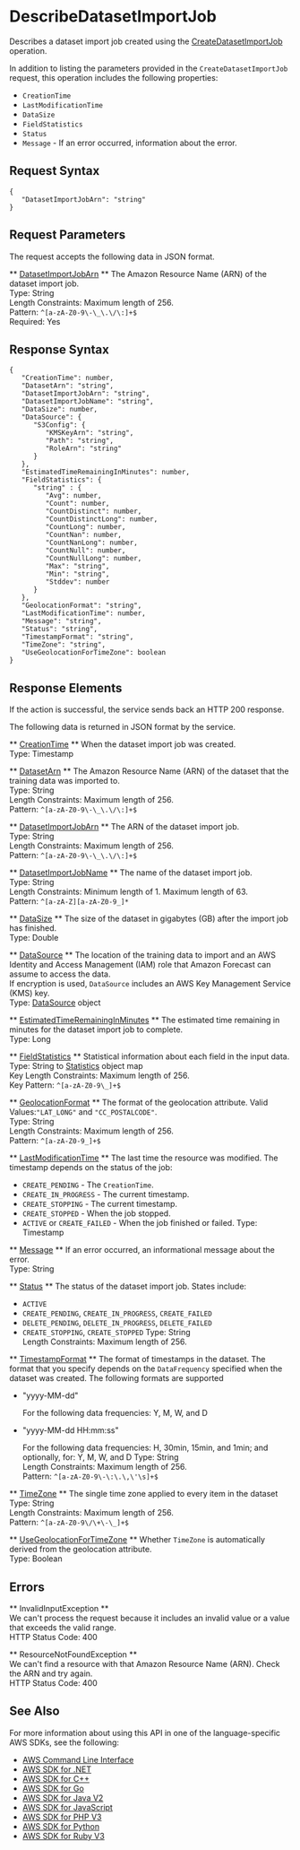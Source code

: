 # DescribeDatasetImportJob<a name="API_DescribeDatasetImportJob"></a>

Describes a dataset import job created using the [CreateDatasetImportJob](https://docs.aws.amazon.com/forecast/latest/dg/API_CreateDatasetImportJob.html) operation\.

In addition to listing the parameters provided in the `CreateDatasetImportJob` request, this operation includes the following properties:
+  `CreationTime` 
+  `LastModificationTime` 
+  `DataSize` 
+  `FieldStatistics` 
+  `Status` 
+  `Message` \- If an error occurred, information about the error\.

## Request Syntax<a name="API_DescribeDatasetImportJob_RequestSyntax"></a>

```
{
   "DatasetImportJobArn": "string"
}
```

## Request Parameters<a name="API_DescribeDatasetImportJob_RequestParameters"></a>

The request accepts the following data in JSON format\.

 ** [DatasetImportJobArn](#API_DescribeDatasetImportJob_RequestSyntax) **   <a name="forecast-DescribeDatasetImportJob-request-DatasetImportJobArn"></a>
The Amazon Resource Name \(ARN\) of the dataset import job\.  
Type: String  
Length Constraints: Maximum length of 256\.  
Pattern: `^[a-zA-Z0-9\-\_\.\/\:]+$`   
Required: Yes

## Response Syntax<a name="API_DescribeDatasetImportJob_ResponseSyntax"></a>

```
{
   "CreationTime": number,
   "DatasetArn": "string",
   "DatasetImportJobArn": "string",
   "DatasetImportJobName": "string",
   "DataSize": number,
   "DataSource": { 
      "S3Config": { 
         "KMSKeyArn": "string",
         "Path": "string",
         "RoleArn": "string"
      }
   },
   "EstimatedTimeRemainingInMinutes": number,
   "FieldStatistics": { 
      "string" : { 
         "Avg": number,
         "Count": number,
         "CountDistinct": number,
         "CountDistinctLong": number,
         "CountLong": number,
         "CountNan": number,
         "CountNanLong": number,
         "CountNull": number,
         "CountNullLong": number,
         "Max": "string",
         "Min": "string",
         "Stddev": number
      }
   },
   "GeolocationFormat": "string",
   "LastModificationTime": number,
   "Message": "string",
   "Status": "string",
   "TimestampFormat": "string",
   "TimeZone": "string",
   "UseGeolocationForTimeZone": boolean
}
```

## Response Elements<a name="API_DescribeDatasetImportJob_ResponseElements"></a>

If the action is successful, the service sends back an HTTP 200 response\.

The following data is returned in JSON format by the service\.

 ** [CreationTime](#API_DescribeDatasetImportJob_ResponseSyntax) **   <a name="forecast-DescribeDatasetImportJob-response-CreationTime"></a>
When the dataset import job was created\.  
Type: Timestamp

 ** [DatasetArn](#API_DescribeDatasetImportJob_ResponseSyntax) **   <a name="forecast-DescribeDatasetImportJob-response-DatasetArn"></a>
The Amazon Resource Name \(ARN\) of the dataset that the training data was imported to\.  
Type: String  
Length Constraints: Maximum length of 256\.  
Pattern: `^[a-zA-Z0-9\-\_\.\/\:]+$` 

 ** [DatasetImportJobArn](#API_DescribeDatasetImportJob_ResponseSyntax) **   <a name="forecast-DescribeDatasetImportJob-response-DatasetImportJobArn"></a>
The ARN of the dataset import job\.  
Type: String  
Length Constraints: Maximum length of 256\.  
Pattern: `^[a-zA-Z0-9\-\_\.\/\:]+$` 

 ** [DatasetImportJobName](#API_DescribeDatasetImportJob_ResponseSyntax) **   <a name="forecast-DescribeDatasetImportJob-response-DatasetImportJobName"></a>
The name of the dataset import job\.  
Type: String  
Length Constraints: Minimum length of 1\. Maximum length of 63\.  
Pattern: `^[a-zA-Z][a-zA-Z0-9_]*` 

 ** [DataSize](#API_DescribeDatasetImportJob_ResponseSyntax) **   <a name="forecast-DescribeDatasetImportJob-response-DataSize"></a>
The size of the dataset in gigabytes \(GB\) after the import job has finished\.  
Type: Double

 ** [DataSource](#API_DescribeDatasetImportJob_ResponseSyntax) **   <a name="forecast-DescribeDatasetImportJob-response-DataSource"></a>
The location of the training data to import and an AWS Identity and Access Management \(IAM\) role that Amazon Forecast can assume to access the data\.  
If encryption is used, `DataSource` includes an AWS Key Management Service \(KMS\) key\.  
Type: [DataSource](API_DataSource.md) object

 ** [EstimatedTimeRemainingInMinutes](#API_DescribeDatasetImportJob_ResponseSyntax) **   <a name="forecast-DescribeDatasetImportJob-response-EstimatedTimeRemainingInMinutes"></a>
The estimated time remaining in minutes for the dataset import job to complete\.  
Type: Long

 ** [FieldStatistics](#API_DescribeDatasetImportJob_ResponseSyntax) **   <a name="forecast-DescribeDatasetImportJob-response-FieldStatistics"></a>
Statistical information about each field in the input data\.  
Type: String to [Statistics](API_Statistics.md) object map  
Key Length Constraints: Maximum length of 256\.  
Key Pattern: `^[a-zA-Z0-9\_]+$` 

 ** [GeolocationFormat](#API_DescribeDatasetImportJob_ResponseSyntax) **   <a name="forecast-DescribeDatasetImportJob-response-GeolocationFormat"></a>
The format of the geolocation attribute\. Valid Values:`"LAT_LONG"` and `"CC_POSTALCODE"`\.  
Type: String  
Length Constraints: Maximum length of 256\.  
Pattern: `^[a-zA-Z0-9_]+$` 

 ** [LastModificationTime](#API_DescribeDatasetImportJob_ResponseSyntax) **   <a name="forecast-DescribeDatasetImportJob-response-LastModificationTime"></a>
The last time the resource was modified\. The timestamp depends on the status of the job:  
+  `CREATE_PENDING` \- The `CreationTime`\.
+  `CREATE_IN_PROGRESS` \- The current timestamp\.
+  `CREATE_STOPPING` \- The current timestamp\.
+  `CREATE_STOPPED` \- When the job stopped\.
+  `ACTIVE` or `CREATE_FAILED` \- When the job finished or failed\.
Type: Timestamp

 ** [Message](#API_DescribeDatasetImportJob_ResponseSyntax) **   <a name="forecast-DescribeDatasetImportJob-response-Message"></a>
If an error occurred, an informational message about the error\.  
Type: String

 ** [Status](#API_DescribeDatasetImportJob_ResponseSyntax) **   <a name="forecast-DescribeDatasetImportJob-response-Status"></a>
The status of the dataset import job\. States include:  
+  `ACTIVE` 
+  `CREATE_PENDING`, `CREATE_IN_PROGRESS`, `CREATE_FAILED` 
+  `DELETE_PENDING`, `DELETE_IN_PROGRESS`, `DELETE_FAILED` 
+  `CREATE_STOPPING`, `CREATE_STOPPED` 
Type: String  
Length Constraints: Maximum length of 256\.

 ** [TimestampFormat](#API_DescribeDatasetImportJob_ResponseSyntax) **   <a name="forecast-DescribeDatasetImportJob-response-TimestampFormat"></a>
The format of timestamps in the dataset\. The format that you specify depends on the `DataFrequency` specified when the dataset was created\. The following formats are supported  
+ "yyyy\-MM\-dd"

  For the following data frequencies: Y, M, W, and D
+ "yyyy\-MM\-dd HH:mm:ss"

  For the following data frequencies: H, 30min, 15min, and 1min; and optionally, for: Y, M, W, and D
Type: String  
Length Constraints: Maximum length of 256\.  
Pattern: `^[a-zA-Z0-9\-\:\.\,\'\s]+$` 

 ** [TimeZone](#API_DescribeDatasetImportJob_ResponseSyntax) **   <a name="forecast-DescribeDatasetImportJob-response-TimeZone"></a>
The single time zone applied to every item in the dataset  
Type: String  
Length Constraints: Maximum length of 256\.  
Pattern: `^[a-zA-Z0-9\/\+\-\_]+$` 

 ** [UseGeolocationForTimeZone](#API_DescribeDatasetImportJob_ResponseSyntax) **   <a name="forecast-DescribeDatasetImportJob-response-UseGeolocationForTimeZone"></a>
Whether `TimeZone` is automatically derived from the geolocation attribute\.  
Type: Boolean

## Errors<a name="API_DescribeDatasetImportJob_Errors"></a>

 ** InvalidInputException **   
We can't process the request because it includes an invalid value or a value that exceeds the valid range\.  
HTTP Status Code: 400

 ** ResourceNotFoundException **   
We can't find a resource with that Amazon Resource Name \(ARN\)\. Check the ARN and try again\.  
HTTP Status Code: 400

## See Also<a name="API_DescribeDatasetImportJob_SeeAlso"></a>

For more information about using this API in one of the language\-specific AWS SDKs, see the following:
+  [AWS Command Line Interface](https://docs.aws.amazon.com/goto/aws-cli/forecast-2018-06-26/DescribeDatasetImportJob) 
+  [AWS SDK for \.NET](https://docs.aws.amazon.com/goto/DotNetSDKV3/forecast-2018-06-26/DescribeDatasetImportJob) 
+  [AWS SDK for C\+\+](https://docs.aws.amazon.com/goto/SdkForCpp/forecast-2018-06-26/DescribeDatasetImportJob) 
+  [AWS SDK for Go](https://docs.aws.amazon.com/goto/SdkForGoV1/forecast-2018-06-26/DescribeDatasetImportJob) 
+  [AWS SDK for Java V2](https://docs.aws.amazon.com/goto/SdkForJavaV2/forecast-2018-06-26/DescribeDatasetImportJob) 
+  [AWS SDK for JavaScript](https://docs.aws.amazon.com/goto/AWSJavaScriptSDK/forecast-2018-06-26/DescribeDatasetImportJob) 
+  [AWS SDK for PHP V3](https://docs.aws.amazon.com/goto/SdkForPHPV3/forecast-2018-06-26/DescribeDatasetImportJob) 
+  [AWS SDK for Python](https://docs.aws.amazon.com/goto/boto3/forecast-2018-06-26/DescribeDatasetImportJob) 
+  [AWS SDK for Ruby V3](https://docs.aws.amazon.com/goto/SdkForRubyV3/forecast-2018-06-26/DescribeDatasetImportJob) 